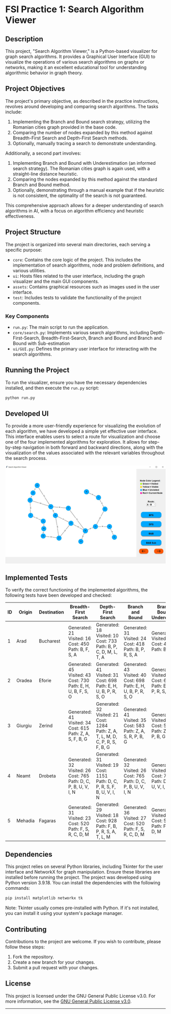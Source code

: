 # FSI Practice 1: Search Algorithm Viewer

## Description

This project, "Search Algorithm Viewer," is a Python-based visualizer for graph search algorithms. It provides a Graphical User Interface (GUI) to visualize the operations of various search algorithms on graphs or networks, making it an excellent educational tool for understanding algorithmic behavior in graph theory.

## Project Objectives

The project's primary objective, as described in the practice instructions, revolves around developing and comparing search algorithms. The tasks include:

1. Implementing the Branch and Bound search strategy, utilizing the Romanian cities graph provided in the base code.
2. Comparing the number of nodes expanded by this method against Breadth-First Search and Depth-First Search methods.
3. Optionally, manually tracing a search to demonstrate understanding.

Additionally, a second part involves:

1. Implementing Branch and Bound with Underestimation (an informed search strategy). The Romanian cities graph is again used, with a straight-line distance heuristic.
2. Comparing the nodes expanded by this method against the standard Branch and Bound method.
3. Optionally, demonstrating through a manual example that if the heuristic is not consistent, the optimality of the search is not guaranteed.

This comprehensive approach allows for a deeper understanding of search algorithms in AI, with a focus on algorithm efficiency and heuristic effectiveness.

## Project Structure

The project is organized into several main directories, each serving a specific purpose:

- `core`: Contains the core logic of the project. This includes the implementation of search algorithms, node and problem definitions, and various utilities.
- `ui`: Hosts files related to the user interface, including the graph visualizer and the main GUI components.
- `assets`: Contains graphical resources such as images used in the user interface.
- `test`: Includes tests to validate the functionality of the project components.

### Key Components

- `run.py`: The main script to run the application.
- `core/search.py`: Implements various search algorithms, including Depth-First-Search, Breadth-First-Search, Branch and Bound and Branch and Bound with Sub-estimation
- `ui/GUI.py`: Defines the primary user interface for interacting with the search algorithms.

## Running the Project

To run the visualizer, ensure you have the necessary dependencies installed, and then execute the `run.py` script:

```bash
python run.py
```

## Developed UI
To provide a more user-friendly experience for visualizing the evolution of each algorithm, we have developed a simple yet effective user interface. This interface enables users to select a route for visualization and choose one of the four implemented algorithms for exploration. It allows for step-by-step navigation in both forward and backward directions, along with the visualization of the values associated with the relevant variables throughout the search process.

![UI_PHOTO1](./assets/ui_photo1.jpg)

## Implemented Tests
To verify the correct functioning of the implemented algorithms, the following tests have been developed and checked:

| ID | Origin  | Destination | Breadth-First Search | Depth-First Search | Branch and Bound | Branch and Bound with Underestimation |
|----|---------|-------------|----------------------|--------------------|------------------|--------------------------------------|
| 1  | Arad    | Bucharest   | Generated: 21<br>Visited: 16<br>Cost: 450<br>Path: B, F, S, A | Generated: 18<br>Visited: 10<br>Cost: 733<br>Path: B, P, C, D, M, L, T, A | Generated: 31<br>Visited: 24<br>Cost: 418<br>Path: B, P, R, S, A | Generated: 16<br>Visited: 6<br>Cost: 418<br>Path: B, P, R, S, A |
| 2  | Oradea  | Eforie      | Generated: 45<br>Visited: 43<br>Cost: 730<br>Path: E, H, U, B, F, S, O | Generated: 41<br>Visited: 31<br>Cost: 698<br>Path: E, H, U, B, P, R, S, O | Generated: 43<br>Visited: 40<br>Cost: 698<br>Path: E, H, U, B, P, R, S, O | Generated: 32<br>Visited: 15<br>Cost: 698<br>Path: E, H, U, B, P, R, S, O |
| 3  | Giurgiu | Zerind      | Generated: 41<br>Visited: 34<br>Cost: 615<br>Path: Z, A, S, F, B, G | Generated: 32<br>Visited: 21<br>Cost: 1284<br>Path: Z, A, T, L, M, D, C, P, R, S, F, B, G | Generated: 41<br>Visited: 35<br>Cost: 583<br>Path: Z, A, S, R, P, B, G | Generated: 26<br>Visited: 12<br>Cost: 583<br>Path: Z, A, S, R, P, B, G |
| 4  | Neamt   | Drobeta     | Generated: 32<br>Visited: 26<br>Cost: 765<br>Path: D, C, P, B, U, V, I, N | Generated: 31<br>Visited: 19<br>Cost: 1151<br>Path: D, C, P, R, S, F, B, U, V, I, N | Generated: 32<br>Visited: 26<br>Cost: 765<br>Path: D, C, P, B, U, V, I, N | Generated: 23<br>Visited: 12<br>Cost: 765<br>Path: D, C, P, B, U, V, I, N |
| 5  | Mehadia | Fagaras     | Generated: 31<br>Visited: 23<br>Cost: 520<br>Path: F, S, R, C, D, M | Generated: 29<br>Visited: 18<br>Cost: 928<br>Path: F, B, P, R, S, A, T, L, M | Generated: 36<br>Visited: 27<br>Cost: 520<br>Path: F, S, R, C, D, M | Generated: 25<br>Visited: 16<br>Cost: 520<br>Path: F, S, R, C, D, M |

## Dependencies

This project relies on several Python libraries, including Tkinter for the user interface and NetworkX for graph manipulation. Ensure these libraries are installed before running the project. The project was developed using Python version 3.9.18. You can install the dependencies with the following commands:

```bash
pip install matplotlib networkx tk
```

Note: Tkinter usually comes pre-installed with Python. If it's not installed, you can install it using your system's package manager.

## Contributing

Contributions to the project are welcome. If you wish to contribute, please follow these steps:

1. Fork the repository.
2. Create a new branch for your changes.
3. Submit a pull request with your changes.

## License

This project is licensed under the GNU General Public License v3.0. For more information, see the [GNU General Public License v3.0](https://www.gnu.org/licenses/gpl-3.0.en.html).

---

